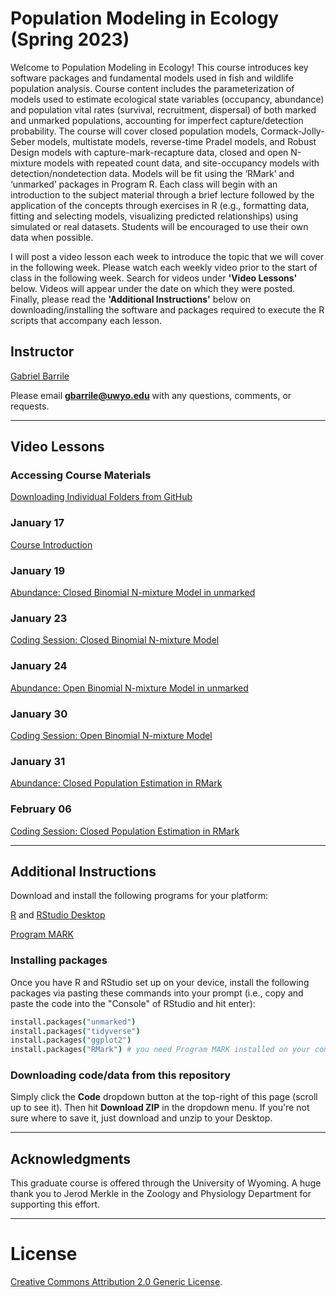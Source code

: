 # Population Modeling in Ecology (Spring 2023)

Welcome to Population Modeling in Ecology! This course introduces key software packages and fundamental models used in fish and wildlife population analysis. Course content includes the parameterization of models used to estimate ecological state variables (occupancy, abundance) and population vital rates (survival, recruitment, dispersal) of both marked and unmarked populations, accounting for imperfect capture/detection probability. The course will cover closed population models, Cormack-Jolly-Seber models, multistate models, reverse-time Pradel models, and Robust Design models with capture-mark-recapture data, closed and open N-mixture models with repeated count data, and site-occupancy models with detection/nondetection data. Models will be fit using the ‘RMark’ and ‘unmarked’ packages in Program R. Each class will begin with an introduction to the subject material through a brief lecture followed by the application of the concepts through exercises in R (e.g., formatting data, fitting and selecting models, visualizing predicted relationships) using simulated or real datasets. Students will be encouraged to use their own data when possible.

I will post a video lesson each week to introduce the topic that we will cover in the following week. Please watch each weekly video prior to the start of class in the following week. Search for videos under **'Video Lessons'** below. Videos will appear under the date on which they were posted. Finally, please read the **'Additional Instructions'** below on downloading/installing the software and packages required to execute the R scripts that accompany each lesson. 

## Instructor
[Gabriel Barrile](https://scholar.google.com/citations?user=lFpoeToAAAAJ&hl=en&oi=ao)

Please email **gbarrile@uwyo.edu** with any questions, comments, or requests.

---
  
## Video Lessons

### Accessing Course Materials
[Downloading Individual Folders from GitHub](https://youtu.be/nD1DptRuBeE)

### January 17
[Course Introduction](https://www.youtube.com/watch?v=RXtEqS-WVo4)
  
### January 19
[Abundance: Closed Binomial N-mixture Model in unmarked](https://youtu.be/1hjmTdIVEpY)

### January 23
[Coding Session: Closed Binomial N-mixture Model](https://youtu.be/07ML5QlUqKs)

### January 24
[Abundance: Open Binomial N-mixture Model in unmarked](https://youtu.be/XPonr16QYbw)

### January 30
[Coding Session: Open Binomial N-mixture Model](https://youtu.be/JwBBbBfd5oQ)

### January 31
[Abundance: Closed Population Estimation in RMark](https://youtu.be/cwiyIY-4Ki0)

### February 06
[Coding Session: Closed Population Estimation in RMark](https://youtu.be/Gp4QtWbjTN0)

---

## Additional Instructions

Download and install the following programs for your platform:

[R](https://cran.r-project.org/) and [RStudio Desktop](http://www.rstudio.com/ide/download/)

[Program MARK](http://www.phidot.org/software/mark/downloads/)

### Installing packages
Once you have R and RStudio set up on your device, install the following packages via pasting these commands into your prompt (i.e., copy and paste the code into the "Console" of RStudio and hit enter):

```coffee
install.packages("unmarked")
install.packages("tidyverse")
install.packages("ggplot2")
install.packages("RMark") # you need Program MARK installed on your computer first
```

### Downloading code/data from this repository 
Simply click the **Code** dropdown button at the top-right of this page (scroll up to see it). Then hit **Download ZIP** in the dropdown menu. If you're not sure where to save it, just download and unzip to your Desktop.

---

## Acknowledgments

This graduate course is offered through the University of Wyoming. A huge thank you to Jerod Merkle in the Zoology and Physiology Department for supporting this effort. 


---

# License  
<a rel="license" href="http://creativecommons.org/licenses/by/2.0/">Creative Commons Attribution 2.0 Generic License</a>.

